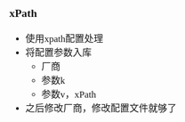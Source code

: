 <span  style="font-family: Simsun,serif; font-size: 17px; ">

### xPath

- 使用xpath配置处理
- 将配置参数入库
    - 厂商
    - 参数k
    - 参数v，xPath
- 之后修改厂商，修改配置文件就够了

</span>